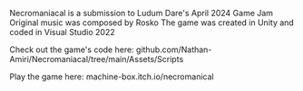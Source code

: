 Necromaniacal is a submission to Ludum Dare's April 2024 Game Jam
Original music was composed by Rosko
The game was created in Unity and coded in Visual Studio 2022

Check out the game's code here: github.com/Nathan-Amiri/Necromaniacal/tree/main/Assets/Scripts

Play the game here: machine-box.itch.io/necromanical
